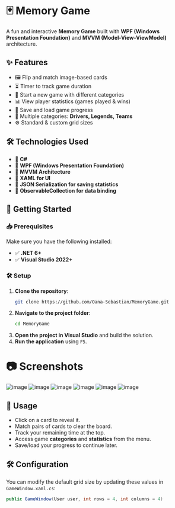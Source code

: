 # 🃏 Memory Game

A fun and interactive **Memory Game** built with **WPF (Windows Presentation Foundation)** and **MVVM (Model-View-ViewModel)** architecture.

## ✨ Features

- 🖼️ Flip and match image-based cards
- ⏳ Timer to track game duration
- 🔄 Start a new game with different categories
- 📊 View player statistics (games played & wins)
- 💾 Save and load game progress
- 🎨 Multiple categories: **Drivers, Legends, Teams**
- ⚙️ Standard & custom grid sizes

## 🛠️ Technologies Used

- 🔹 **C#**
- 🔹 **WPF (Windows Presentation Foundation)**
- 🔹 **MVVM Architecture**
- 🔹 **XAML for UI**
- 🔹 **JSON Serialization for saving statistics**
- 🔹 **ObservableCollection for data binding**

## 🚀 Getting Started

### 📥 Prerequisites

Make sure you have the following installed:

- ✅ **.NET 6+**
- ✅ **Visual Studio 2022+**

### 🛠️ Setup

1. **Clone the repository**:
   ```sh
   git clone https://github.com/Oana-Sebastian/MemoryGame.git
   ```
2. **Navigate to the project folder**:
   ```sh
   cd MemoryGame
   ```
3. **Open the project in Visual Studio** and build the solution.
4. **Run the application** using `F5`.

# 📷 Screenshots

![image](https://github.com/user-attachments/assets/042a43e6-743b-427e-b0f7-fbaa371276a7)
![image](https://github.com/user-attachments/assets/1e63a2e9-d8c0-4cda-89e5-cfbff547600e)
![image](https://github.com/user-attachments/assets/457bbabe-8052-4b8c-9bc7-6c6eb0839eb1)
![image](https://github.com/user-attachments/assets/6adc5866-70e6-429e-843e-0b89f27f1583)
![image](https://github.com/user-attachments/assets/5c92ce66-278d-4802-81e4-6e85bde68aa5)
![image](https://github.com/user-attachments/assets/b9e10ccf-aa95-400a-bd93-d923d42da0e2)



## 📝 Usage

- Click on a card to reveal it.
- Match pairs of cards to clear the board.
- Track your remaining time at the top.
- Access game **categories** and **statistics** from the menu.
- Save/load your progress to continue later.

## 🛠️ Configuration

You can modify the default grid size by updating these values in `GameWindow.xaml.cs`:

```csharp
public GameWindow(User user, int rows = 4, int columns = 4)
```


